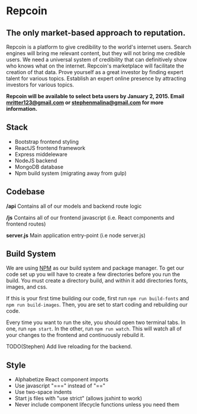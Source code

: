 # Repcoin
## The only market-based approach to reputation.

Repcoin is a platform to give credibility to the world's internet users. Search engines will bring me relevant content, but they will not bring me credible users. We need a universal system of credibility that can definitively show who knows what on the internet. Repcoin's marketplace will facilitate the creation of that data.
Prove yourself as a great investor by finding expert talent for various topics.
Establish an expert online presence by attracting investors for various topics.

**Repcoin will be available to select beta users by January 2, 2015. Email mritter123@gmail.com or stephenmalina@gmail.com for more information.**

## Stack
- Bootstrap frontend styling
- ReactJS frontend framework
- Express middeleware
- NodeJS backend
- MongoDB database
- Npm build system (migrating away from gulp)

## Codebase
**/api**
Contains all of our models and backend route logic

**/js**
Contains all of our frontend javascript (i.e. React components and frontend routes)

**server.js**
Main application entry-point (i.e node server.js)

## Build System
We are using [NPM](http://www.npmjs.org/) as our build system and package manager. To get our code
set up you will have to create a few directories before you run the build. You must create a
directory build, and within it add directories fonts, images, and css.

If this is your first time building our code, first run `npm run build-fonts` and `npm run
build-images`. Then, you are set to start coding and rebuilding our code.

Every time you want to run the site, you should open two terminal tabs. In one, run
`npm start`. In the other, run `npm run watch`. This will watch all of your changes to the frontend
and continuously rebuild it.

TODO(Stephen) Add live reloading for the backend.

## Style
- Alphabetize React component imports
- Use javascript "===" instead of "=="
- Use two-space indents
- Start js files with "use strict" (allows jsxhint to work)
- Never include component lifecycle functions unless you need them
